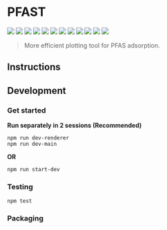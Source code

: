 # PFAST

![](https://img.shields.io/badge/Electron-3.1.9-yellowgreen)
![](https://img.shields.io/badge/React-16.8.6-green)
![](https://img.shields.io/badge/TypeScript-3.4.5-ff69b4)
![](https://img.shields.io/badge/Mobx-5.15.4-informational)
![](https://img.shields.io/badge/AntDesign-4.1.4-lightgrey)
![](https://img.shields.io/badge/Webpack-4.32.2-9cf)
![](https://img.shields.io/badge/Less-3.11.1-ddee44)
![](https://img.shields.io/badge/Jest-24.8.0-c2c2c2)
![](https://img.shields.io/badge/d3-5.16.0-22aacc)
![](https://img.shields.io/badge/log4js-6.2.1-adeead)
![](https://img.shields.io/badge/lowdb-1.0.0-cc8844)
![](https://img.shields.io/badge/license-GPL%203.0-blue)

> More efficient plotting tool for PFAS adsorption.

## Instructions

## Development

### Get started

**Run separately in 2 sessions (Recommended)**
```
npm run dev-renderer
npm run dev-main
```
**OR**
```
npm run start-dev
```

### Testing

```
npm test
```

### Packaging
